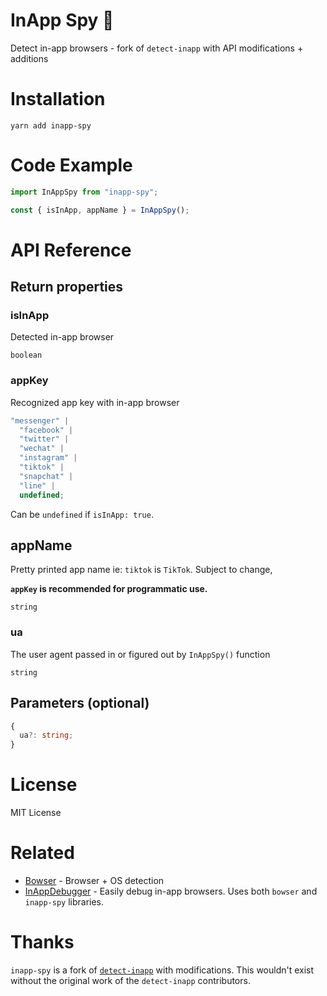 # InApp Spy 🔎

Detect in-app browsers - fork of `detect-inapp` with API modifications + additions

# Installation

`yarn add inapp-spy`

# Code Example

```js
import InAppSpy from "inapp-spy";

const { isInApp, appName } = InAppSpy();
```

# API Reference

## Return properties

### isInApp

Detected in-app browser

`boolean`

### appKey

Recognized app key with in-app browser

```ts
"messenger" |
  "facebook" |
  "twitter" |
  "wechat" |
  "instagram" |
  "tiktok" |
  "snapchat" |
  "line" |
  undefined;
```

Can be `undefined` if `isInApp: true`.

## appName

Pretty printed app name ie: `tiktok` is `TikTok`. Subject to change,

**`appKey` is recommended for programmatic use.**

`string`

### ua

The user agent passed in or figured out by `InAppSpy()` function

`string`

## Parameters (optional)

```ts
{
  ua?: string;
}
```

# License

MIT License

# Related

- [Bowser](https://github.com/bowser-js/bowser) - Browser + OS detection
- [InAppDebugger](https://inappdebugger.com) - Easily debug in-app browsers. Uses both `bowser` and `inapp-spy` libraries.

# Thanks

`inapp-spy` is a fork of [`detect-inapp`](https://github.com/f2etw/detect-inapp) with modifications. This wouldn't exist without the original work of the `detect-inapp` contributors.
